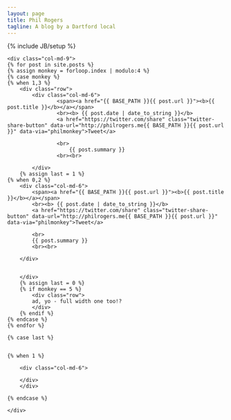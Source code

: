 ```yaml
---
layout: page
title: Phil Rogers
tagline: A blog by a Dartford local
---
```

{% include JB/setup %}

<div class="container">
	
	<div class="col-md-9">
	{% for post in site.posts %}
	{% assign monkey = forloop.index | modulo:4 %}
	{% case monkey %}
	{% when 1,3 %}
    	<div class="row">
        	<div class="col-md-6">
					<span><a href="{{ BASE_PATH }}{{ post.url }}"><b>{{ post.title }}</b></a></span>
					<br><b> {{ post.date | date_to_string }}</b>
					<a href="https://twitter.com/share" class="twitter-share-button" data-url="http://philrogers.me{{ BASE_PATH }}{{ post.url }}" data-via="philmonkey">Tweet</a>
					
					<br>
						{{ post.summary }}
					<br><br>
 
        	</div>
        {% assign last = 1 %}	
	{% when 0,2 %}
		<div class="col-md-6">
			<span><a href="{{ BASE_PATH }}{{ post.url }}"><b>{{ post.title }}</b></a></span>
			<br><b> {{ post.date | date_to_string }}</b>
			<a href="https://twitter.com/share" class="twitter-share-button" data-url="http://philrogers.me{{ BASE_PATH }}{{ post.url }}" data-via="philmonkey">Tweet</a>
			
			<br>
			{{ post.summary }}
			<br><br>   
	
        </div>

        
        </div>
        {% assign last = 0 %}
		{% if monkey == 5 %}
			<div class="row">
			ad, yo - full width one too!?
			</div>
		{% endif %}        
	{% endcase %}
	{% endfor %}	

	{% case last %}

		
	{% when 1 %}
		
		<div class="col-md-6">
			
		</div>
		</div>

	{% endcase %}
	
    </div>

</div>


        